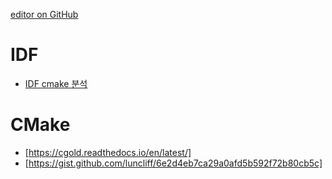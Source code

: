 [editor on GitHub](https://github.com/klenui/klenui.github.io/edit/master/index.md)

# IDF
 - [IDF cmake 분석](https://klenui.github.io/IDF.md)

# CMake

 - [https://cgold.readthedocs.io/en/latest/]
 - [https://gist.github.com/luncliff/6e2d4eb7ca29a0afd5b592f72b80cb5c]
